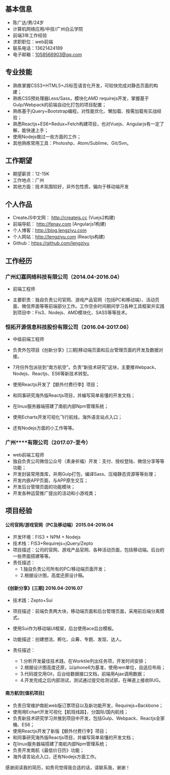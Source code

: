 ## 基本信息
- 陈广达/男/24岁
- 计算机网络应用/中技/广州白云学院
- 前端3年工作经验
- 求职职位：web前端
- 联系电话：13621424189
- 电子邮箱：1058566903@qq.com

## 专业技能
- 熟练掌握CSS3+HTML5+JS标签语言化开发，可较快完成对静态页面的构建；
- 熟练CSS预处理器Less/Sass，模块化AMD requirejs开发，掌握基于Gulp/Webpack的前端自动化打包的项目配置；
- 熟练基于jQuery+Bootstrap编程，对性能优化、懒加载、按需加载有实战经验；
- 熟悉Reactjs+ES6+Redux+Fetch构建项目，也对Vuejs、Angularjs有一定了解，能快速上手；
- 使用Nodejs做过一些方面的工作；
- 其他熟练常用工具：Photoshp、Atom/Sublime、Git/Svn。

## 工作期望
- 期望薪资：12-15K
- 工作地点：广州
- 其他方面：技术氛围较好，非外包性质，偏向于移动端开发

## 个人作品
- CreateJS中文网： http://createjs.cc (Vuejs2构建)
- 前端导航： http://fenav.com (Angularjs1构建)
- 个人博客：http://blog.lengziyu.com  
- 个人网站：http://lengziyu.com (Reactjs构建)
- Github：https://github.com/lengziyu  

## 工作经历

### 广州幻嘉网络科技有限公司（2014.04-2016.04）  
- 前端工程师

- 主要职责：独自负责公司官网、游戏产品官网（包括PC和移动端）、活动页面、微信界面等等前端部分工作。工作空余时间期间学习各种工具框架并实践到项目中：Fis3、Nodejs、AMD模块化、SASS等等技术。

### 恒拓开源信息科技股份有限公司（2016.04-2017.06）
- 中级前端工程师

- 负责外包项目《创新分享》[三期]移动端页面和后台管理页面的开发及数据对接。
- 7月份外包派驻到“南方航空”。负责“新技术研究”这块，主要推Webpack、Nodejs、Reactjs、ES6等新技术转型。
- 使用Reactjs开发了【额外付费行李】项目；
- 和同事研究海外版Reactjs项目，并编写简单易懂的开发文档；
- 在linux服务器端搭建了南航内部Npm管理系统；
- 使用Echarts开发可视化飞行航线，海外语言站点入口；
- 还有Nodejs方面的小工作等等。

### 广州****有限公司（2017.07-至今）
- web前端工程师
- 独自负责公司微信公众号（素身祈福）开发：支付、授权登陆、微信分享等等功能；
- 开发封装常用类库，并用Gulp打包，编译Sass、压缩静态资源等等处理；
- 开发内嵌APP页面，与APP原生交互；
- 开发后台管理页面的功能模块；
- 开发各种运营推广提出的活动和小游戏类；

## 项目经验
#### 公司官网/游戏官网（PC及移动端）2015.04-2016.04  
- 开发环境：FIS3 + NPM + Nodejs
- 技术栈：FIS3+Requirejs+jQuery/Zepto
- 项目描述：公司的官网、游戏产品官网、各种活动页面，包括移动端。后台的一些界面搭建等等。
- 责任描述：
  - 1.独自负责公司所有的PC/移动端页面开发；
  - 2.根据设计图，高度还原设计稿。

#### 《创新分享》[三期] 2016.04-2016.07
  - 技术践：Zepto+Sui
  - 项目描述：前端负责两大块，移动端页面和后台管理页面，采用前后端分离模式。
  - 使用Sui作为移动端UI框架，后台使用ace后台模板。
  - 功能描述：创建想法、孵化、众筹、专题、发现、达人。

  - 责任描述：
    - 1.分析开发最佳技术践，在Worktile列出任务项，开发时间安排；
    - 2.根据设计图高度还原，以iphone6为基准，使用rem单位，自适应布局；
    - 3.代码提交用Git，后台给数据接口文档，前端用Ajax调用数据；
    - 4.开发完成之后内部测试，测试通过提交给测试部，在禅道上接收BUG。

#### 南方航空[值机项目]
- 负责日常维护南航web版订票项目以及新功能开发，Requirejs+Backbone；
- 使用用Echart开发可视化【航班线路】，分国际/国内航线；
- 负责新技术研究学习并推到项目中开发，包括Gulp、Webpack、Reactjs全家桶、ES6；
- 使用Reactjs开发了新版【额外付费行李】项目；
- 和同事研究海外版Reactjs项目，并编写简单易懂的开发文档；
- 在linux服务器端搭建了南航内部Npm管理系统；
- 负责开发南航《最低价日历》功能；
- 海外语言站点入口，还有Nodejs方面工作。


感谢阅读我的简历，如贵司觉得我合适的话，请联系我，谢谢！
